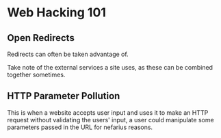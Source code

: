 # Web Hacking 101

## Open Redirects

Redirects can often be taken advantage of.

Take note of the external services a site uses, as these can be combined together sometimes.

## HTTP Parameter Pollution

This is when a website accepts user input and uses it to make an HTTP request without validating the users' input, a user could manipulate some parameters passed in the URL for nefarius reasons.